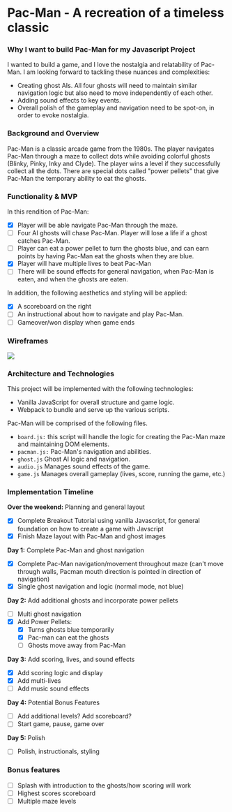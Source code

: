 # Pac-Man - A recreation of a timeless classic

### Why I want to build Pac-Man for my Javascript Project

I wanted to build a game, and I love the nostalgia and relatability of Pac-Man. I am looking forward to tackling these nuances and complexities:
- Creating ghost AIs. All four ghosts will need to maintain similar navigation logic but also need to move independently of each other.
- Adding sound effects to key events.
- Overall polish of the gameplay and navigation need to be spot-on, in order to evoke nostalgia.

### Background and Overview
Pac-Man is a classic arcade game from the 1980s. The player navigates Pac-Man through a maze to collect dots while avoiding colorful ghosts (Blinky, Pinky, Inky and Clyde). The player wins a level if they successfully collect all the dots.
There are special dots called "power pellets" that give Pac-Man the temporary ability to eat the ghosts.

### Functionality & MVP
In this rendition of Pac-Man:
- [X] Player will be able navigate Pac-Man through the maze.
- [ ] Four AI ghosts will chase Pac-Man. Player will lose a life if a ghost catches Pac-Man.
- [ ] Player can eat a power pellet to turn the ghosts blue, and can earn points by having Pac-Man eat the ghosts when they are blue.
- [X] Player will have multiple lives to beat Pac-Man
- [ ] There will be sound effects for general navigation, when Pac-Man is eaten, and when the ghosts are eaten.

In addition, the following aesthetics and styling will be applied:
- [X] A scoreboard on the right
- [ ] An instructional about how to navigate and play Pac-Man.
- [ ] Gameover/won  display when game ends

### Wireframes
![](https://github.com/youknowhu/Pac-Man/blob/master/pacman.png)


### Architecture and Technologies
This project will be implemented with the following technologies:
* Vanilla JavaScript for overall structure and game logic.
* Webpack to bundle and serve up the various scripts.

Pac-Man will be comprised of the following files.
* `board.js:` this script will handle the logic for creating the Pac-Man maze and maintaining DOM elements.
* `pacman.js:` Pac-Man's navigation and abilities.
* `ghost.js` Ghost AI logic and navigation.
* `audio.js` Manages sound effects of the game.
* `game.js` Manages overall gameplay (lives, score, running the game, etc.)

### Implementation Timeline

**Over the weekend:** Planning and general layout
- [X] Complete Breakout Tutorial using vanilla Javascript, for general foundation on how to create a game with Javscript
- [X] Finish Maze layout with Pac-Man and ghost images

**Day 1:** Complete Pac-Man and ghost navigation
- [X] Complete Pac-Man navigation/movement throughout maze (can't move through walls, Pacman mouth direction is pointed in direction of navigation)
- [X] Single ghost navigation and logic (normal mode, not blue)

**Day 2:** Add additional ghosts and incorporate power pellets
- [ ] Multi ghost navigation
- [X] Add Power Pellets:
    - [X] Turns ghosts blue temporarily
    - [X] Pac-man can eat the ghosts
    - [ ] Ghosts move away from Pac-Man

**Day 3:** Add scoring, lives, and sound effects
- [X] Add scoring logic and display
- [X] Add multi-lives
- [ ] Add music sound effects

**Day 4:** Potential Bonus Features
- [ ] Add additional levels? Add scoreboard?
- [ ] Start game, pause, game over

**Day 5:** Polish
- [ ] Polish, instructionals, styling

### Bonus features
- [ ] Splash with introduction to the ghosts/how scoring will work
- [ ] Highest scores scoreboard
- [ ] Multiple maze levels
